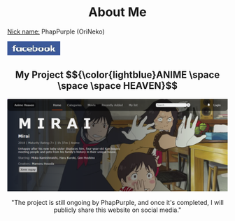 <h1 align="center">About Me</h1>
<p><ins>Nick name:</ins> PhapPurple (OriNeko)</p>

[![facebook-link]](https://facebook.com/PhapPurple)

<h2 align="center">My Project $${\color{lightblue}ANIME \space \space  \space  HEAVEN}$$</h2>

[![product-screenshot]](https://example.com)

<p align="center">"The project is still ongoing by PhapPurple, and once it's completed, I will publicly share this website on social media."</p>

[product-screenshot]: images/screenshot.png
[facebook-link]: images/fb.jpg
